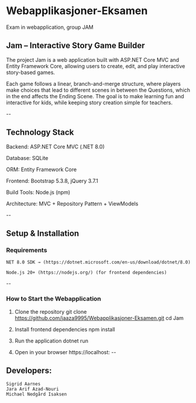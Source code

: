 # Webapplikasjoner-Eksamen
Exam in webapplication, group JAM

## Jam – Interactive Story Game Builder ##

  The project Jam is a web application built with ASP.NET Core MVC and Entity Framework Core, 
  allowing users to create, edit, and play interactive story-based games.

  Each game follows a linear, branch-and-merge structure, where players make choices that lead to different scenes in between the Questions, which in the end affects the Ending Scene. The goal is to make learning fun and interactive for kids, while keeping story creation simple for teachers.

--

## Technology Stack ##

  Backend:  ASP.NET Core MVC (.NET 8.0)
  
  Database: SQLite
  
  ORM: Entity Framework Core
  
  Frontend: Bootstrap 5.3.8, jQuery 3.7.1
  
  Build Tools: Node.js (npm)
  
  Architecture: MVC + Repository Pattern + ViewModels

--

## Setup & Installation ##

  ### Requirements ###
  
  	NET 8.0 SDK → (https://dotnet.microsoft.com/en-us/download/dotnet/8.0)
  	
  	Node.js 20+ (https://nodejs.org/) (for frontend dependencies)
  --
  
  ### How to Start the Webapplication ###
  
  1. Clone the repository
  		git clone https://github.com/jaaza9995/Webapplikasjoner-Eksamen.git
  		cd Jam
  
  2. Install frontend dependencies
  		npm install
  
  3. Run the application
  		dotnet run
  
  4. Open in your browser
  		https://localhost:<port-number>
--

## Developers: ##

	Sigrid Aarnes
	Jara Arif Azad-Nouri 
	Michael Nedgård Isaksen